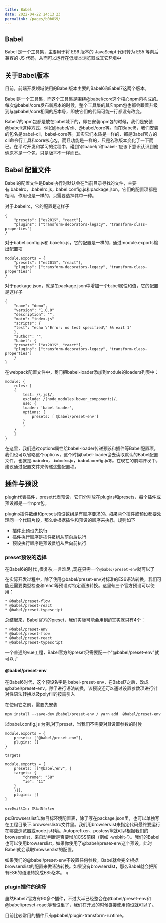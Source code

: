 ```yaml
---
title: Babel
date: 2022-04-22 14:13:23
permalink: /pages/b0b059/
---
```


## Babel

Babel 是一个工具集，主要用于将 ES6 版本的 JavaScript 代码转为 ES5 等向后兼容的 JS 代码，从而可以运行在低版本浏览器或其它环境中

## 关于Babel版本

目前，前端开发领域使用的Babel版本主要的Babel6和Babel7这两个版本。

Babel是一个工具集，而这个工具集是围绕@babel/core这个核心npm包构成的。每次@babel/core发布新版本的时候，整个工具集的其它npm包也都会跟着升级到与@babel/core相同的版本号，即使它们的代码可能一行都没有改变。

Babel7的npm包都是放在babel域下的，即在安装npm包的时候，我们是安装@babel/这种方式，例如@babel/cli、@babel/core等。而在Babel6，我们安装的包名是babel-cli，babel-core等。其实它们本质是一样的，都是Babel官方的cli命令行工具和core核心包，而且功能是一样的，只是名称版本变化了一下而已。在平时开发和学习的过程中，碰到'@babel/'和'babel-'应该下意识认识到他俩原本是一个包，只是版本不一样而已。

## Babel 配置文件

Babel的配置文件是Babel执行时默认会在当前目录寻找的文件，主要有.babelrc，.babelrc.js，babel.config.js和package.json。它们的配置项都是相同，作用也是一样的，只需要选择其中一种。

对于.babelrc，它的配置是这样子

    {
        "presets": ["es2015", "react"],
        "plugins": ["transform-decorators-legacy", "transform-class-properties"]
    }

对于babel.config.js和.babelrc.js，它的配置是一样的，通过module.exports输出配置项

    module.exports = {
        "presets": ["es2015", "react"],
        "plugins": ["transform-decorators-legacy", "transform-class-properties"]
    }

对于package.json，就是在package.json中增加一个babel属性和值，它的配置是这样子

    {
        "name": "demo",
        "version": "1.0.0",
        "description": "",
        "main": "index.js",
        "scripts": {
        "test": "echo \"Error: no test specified\" && exit 1"
        },
        "author": "",
        "babel": {
        "presets": ["es2015", "react"],
        "plugins": ["transform-decorators-legacy", "transform-class-properties"]
        }
    }

在webpack配置文件中，我们把babel-loader添加到module的loaders列表中：

    module: {
        rules: [
        {
            test: /\.js$/,
            exclude: /(node_modules|bower_components)/,
            use: {
            loader: 'babel-loader',
            options: {
                presets: ['@babel/preset-env']
            }
            }
        }
        ]
    }

在这里，我们通过options属性给babel-loader传递预设和插件等Babel配置项。我们也可以省略这个options，这个时候babel-loader会去读取默认的Babel配置文件，也就是.babelrc，.babelrc.js，babel.config.js等。在现在的前端开发中，建议通过配置文件来传递这些配置项。

## 插件与预设

plugin代表插件，preset代表预设，它们分别放在plugins和presets，每个插件或预设都是一个npm包。

plugins插件数组和presets预设数组是有顺序要求的。如果两个插件或预设都要处理同一个代码片段，那么会根据插件和预设的顺序来执行。规则如下

* 插件比预设先执行
* 插件执行顺序是插件数组从前向后执行
* 预设执行顺序是预设数组从后向前执行

### preset预设的选择

在Babel6的时代 ,很复杂,一言难尽 ,现在只需一个`@babel/preset-env`就可以了

在实际开发过程中，除了使用@babel/preset-env对标准的ES6语法转换，我们可能还需要类型检查和react等预设对特定语法转换。这里有三个官方预设可以使用：

    * @babel/preset-flow
    * @babel/preset-react
    * @babel/preset-typescript

总结起来，Babel官方的preset，我们实际可能会用到的其实就只有4个：

    * @babel/preset-env
    * @babel/preset-flow
    * @babel/preset-react
    * @babel/preset-typescript

一个普通的vue工程，Babel官方的preset只需要配一个"@babel/preset-env"就可以了

#### @babel/preset-env

在Babel6时代，这个预设名字是 babel-preset-env，在Babel7之后，改成@babel/preset-env。除了进行语法转换，该预设还可以通过设置参数项进行针对性语法转换以及polyfill的按需引入

在使用它之前，需要先安装

    npm install --save-dev @babel/preset-env / yarn add  @babel/preset-env

以babel.config.js 为例,对于preset，当我们不需要对其设置参数的时候

    module.exports = {
        presets: ["@babel/preset-env"],
        plugins: []
    }
    
    targets

    module.exports = {
        presets: [["@babel/env", {
        targets: {
            "chrome": "58",
            "ie": "11"
        }
        }]],
        plugins: []
    }

    useBuiltIns 默认值false

ps:Browserslist叫做目标环境配置表，除了写在package.json里，也可以单独写在工程目录下.browserslistrc文件里。我们用browserslist来指定代码最终要运行在哪些浏览器或node.js环境。Autoprefixer、postcss等就可以根据我们的browserslist，来自动判断是否要增加CSS前缀（例如'-webkit-'）。我们的Babel也可以使用browserslist，如果你使用了@babel/preset-env这个预设，此时Babel就会读取browserslist的配置。

如果我们的@babel/preset-env不设置任何参数，Babel就会完全根据browserslist的配置来做语法转换。如果没有browserslist，那么Babel就会把所有ES6的语法转换成ES5版本。
q
### plugin插件的选择

虽然Babel7官方有90多个插件，不过大半已经整合在@babel/preset-env和@babel/preset-react等预设里了，我们在开发的时候直接使用预设就可以了。

目前比较常用的插件只有@babel/plugin-transform-runtime。